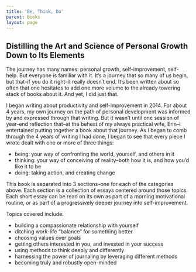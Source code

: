 ```yaml
---
title: 'Be, Think, Do'
parent: Books
layout: page
---
```


## Distilling the Art and Science of Personal Growth Down to Its Elements

The journey has many names: personal growth, self-improvement, self-help. But everyone is familiar with it. It’s a journey that so many of us begin, but that–if you do it right–it really doesn’t end. It’s been written about so often that one hesitates to add one more volume to the already towering stack of books about it. And yet, I did just that.

I began writing about productivity and self-improvement in 2014. For about 4 years, my own journey on the path of personal development was informed by and expressed through that writing. But it wasn’t until one session of year-end reflection that–at the behest of my always practical wife, Erin–I entertained putting together a book about that journey. As I began to comb through the 4 years of writing I had done, I began to see that every piece I wrote dealt with one or more of three things:

- being: your way of confronting the world, yourself, and others in it
- thinking: your way of conceiving of reality–both how it is, and how you’d like it to be
- doing: taking action, and creating change

This book is separated into 3 sections–one for each of the categories above. Each section is a collection of essays centered around those topics. Each short essay can be read on its own as part of a morning motivational routine, or as part of a progressively deeper journey into self-improvement.

Topics covered include:

- building a compassionate relationship with yourself
- ditching work-life “balance” for something better
- choosing values over goals
- getting others interested in you, and invested in your success
- using methods to think deeply and differently
- harnessing the power of journaling by leveraging different methods
- becoming truly and robustly open-minded
